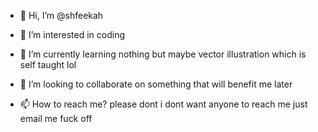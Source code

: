 - 👋 Hi, I’m @shfeekah
- 👀 I’m interested in coding
- 🌱 I’m currently learning nothing but maybe vector illustration which is self taught lol
- 💞️ I’m looking to collaborate on something that will benefit me later

- 📫 How to reach me? please dont i dont want anyone to reach me just email me
fuck off
<!---
shfeekah/shfeekah is a ✨ special ✨ repository because its `README.md` (this file) appears on your GitHub profile.
You can click the Preview link to take a look at your changes.
--->
